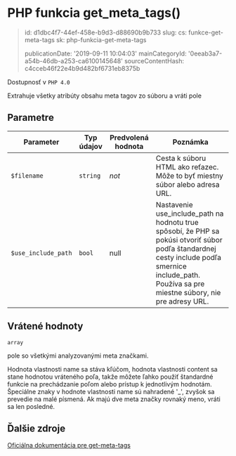 PHP funkcia get_meta_tags()
===========================

> id: d1dbc4f7-44ef-458e-b9d3-d88690b9b733
> slug:
> 	cs: funkce-get-meta-tags
> 	sk: php-funkcia-get-meta-tags
> 
> publicationDate: '2019-09-11 10:04:03'
> mainCategoryId: '0eeab3a7-a54b-46db-a253-ca6100145648'
> sourceContentHash: c4cceb46f22e4b9d482bf6731eb8375b

Dostupnosť v `PHP 4.0`

Extrahuje všetky atribúty obsahu meta tagov zo súboru a vráti pole


Parametre
--------------

| Parameter | Typ údajov | Predvolená hodnota | Poznámka |
|-----|-----|-----|-----|
| `$filename` | `string` | *not* | Cesta k súboru HTML ako reťazec. Môže to byť miestny súbor alebo adresa URL. |
| `$use_include_path` | `bool` | null | Nastavenie use_include_path na hodnotu true spôsobí, že PHP sa pokúsi otvoriť súbor podľa štandardnej cesty include podľa smernice include_path. Používa sa pre miestne súbory, nie pre adresy URL.


Vrátené hodnoty
----------------

`array`

pole so všetkými analyzovanými meta značkami.
</p>
<p>
Hodnota vlastnosti name sa stáva kľúčom, hodnota vlastnosti content
sa stane hodnotou vráteného poľa, takže môžete ľahko použiť
štandardné funkcie na prechádzanie poľom alebo prístup k jednotlivým hodnotám.
Špeciálne znaky v hodnote vlastnosti name sú nahradené
'_', zvyšok sa prevedie na malé písmená. Ak majú dve meta značky rovnaký
meno, vráti sa len posledné.

Ďalšie zdroje
------------

[Oficiálna dokumentácia pre get-meta-tags](https://www.php.net/manual/en/function.get-meta-tags.php)
